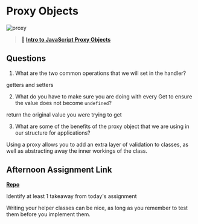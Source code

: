 # Proxy Objects

![proxy](https://bcw.blob.core.windows.net/public/img/journals/5120113092091727)

> **📖 [Intro to JavaScript Proxy Objects](https://codeworksacademy.com/fs-student-guide/resources/wk3/03-Proxies)**

## Questions

1. What are the two common operations that we will set in the handler?

getters and setters

2. What do you have to make sure you are doing with every Get to ensure the value does not become `undefined`?

return the original value you were trying to get

3. What are some of the benefits of the proxy object that we are using in our structure for applications?

Using a proxy allows you to add an extra layer of validation to classes, as well as abstracting away the inner workings of the class.

## Afternoon Assignment Link

**[Repo](https://github.com/JWagstaff-Leon/codeworks_w3d3)**

Identify at least 1 takeaway from today's assignment

Writing your helper classes can be nice, as long as you remember to test them before you implement them.